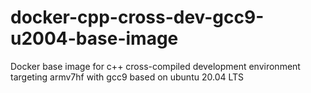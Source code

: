 # docker-cpp-cross-dev-gcc9-u2004-base-image
 Docker base image for c++ cross-compiled development environment targeting armv7hf with gcc9 based on ubuntu 20.04 LTS

